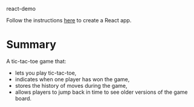 react-demo

Follow the instructions [here](https://reactjs.org/tutorial/tutorial.html) to create a React app.

# Summary

A tic-tac-toe game that:

* lets you play tic-tac-toe,
* indicates when one player has won the game,
* stores the history of moves during the game,
* allows players to jump back in time to see older versions of the game board.